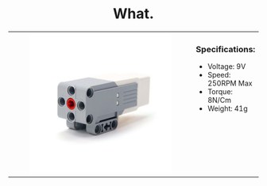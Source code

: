 <div align="center">
  <h1>What.</h1>
</div>

<div align="center">
<table>
  <tr>
    <td width="80%" align="center">
      <img src="readmefiles/mediummotor.jpg" alt="Medium Motor" width="80%">
    </td>
    <td width="80%" align="left" valign="top">
      <h3>Specifications:</h3>
      <ul>
        <li>Voltage: 9V</li>
        <li>Speed: 250RPM Max</li>
        <li>Torque: 8N/Cm</li>
        <li>Weight: 41g</li>
      </ul>
    </td>
  </tr>
</table>
</div>

